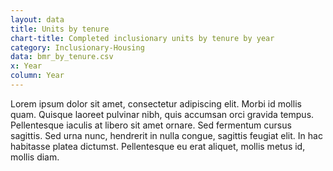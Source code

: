 ```yaml
---
layout: data
title: Units by tenure
chart-title: Completed inclusionary units by tenure by year
category: Inclusionary-Housing
data: bmr_by_tenure.csv
x: Year
column: Year
---
```

Lorem ipsum dolor sit amet, consectetur adipiscing elit. Morbi id mollis quam. Quisque laoreet pulvinar nibh, quis accumsan orci gravida tempus. Pellentesque iaculis at libero sit amet ornare. Sed fermentum cursus sagittis. Sed urna nunc, hendrerit in nulla congue, sagittis feugiat elit. In hac habitasse platea dictumst. Pellentesque eu erat aliquet, mollis metus id, mollis diam.